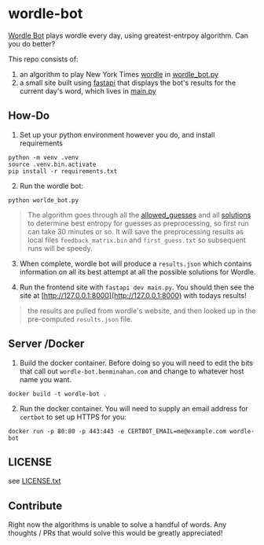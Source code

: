 # wordle-bot

[Wordle Bot](https://wordle-bot.benminahan.com) plays wordle every day, using greatest-entrpoy algorithm. Can you do better?

This repo consists of:

1. an algorithm to play New York Times [wordle](https://fastapi.tiangolo.com/#example) in [wordle_bot.py](./wordle_bot.py)
2. a small site built using [fastapi](https://fastapi.tiangolo.com/#example) that displays the bot's results for the current day's word, which lives in [main.py](./main.py)

## How-Do

1. Set up your python environment however you do, and install requirements

```shell
python -m venv .venv
source .venv.bin.activate
pip install -r requirements.txt
```

2. Run the wordle bot:

```shell
python worlde_bot.py
```

> The algorithm goes through all the [allowed_guesses](./allowed_guesses.txt) and all [solutions](./solutions.txt) to determine best entropy for guesses as preprocessing, so first run can take 30 minutes or so. It will save the preprocessing results as local files `feedback_matrix.bin` and `first_guess.txt` so subsequent runs will be speedy.

3. When complete, wordle bot will produce a `results.json` which contains information on all its best attempt at all the possible solutions for Wordle.

4. Run the frontend site with `fastapi dev main.py`. You should then see the site at [http://127.0.0.1:8000](http://127.0.0.1:8000) with todays results!

> the results are pulled from wordle's website, and then looked up in the pre-computed `results.json` file.

## Server /Docker

1. Build the docker container. Before doing so you will need to edit the bits that call out `wordle-bot.benminahan.com` and change to whatever host name you want.

```shell
docker build -t wordle-bot .
```

2. Run the docker container. You will need to supply an email address for `certbot` to set up HTTPS for you:

```shell
docker run -p 80:80 -p 443:443 -e CERTBOT_EMAIL=me@example.com wordle-bot
```

## LICENSE

see [LICENSE.txt](./LICENSE.txt)

## Contribute

Right now the algorithms is unable to solve a handful of words. Any thoughts / PRs that would solve this would be greatly appreciated!
